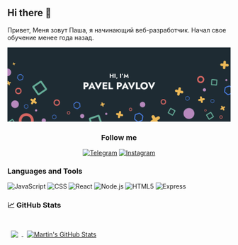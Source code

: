 ## Hi there 👋
Привет, Меня зовут Паша, я начинающий веб-разработчик. Начал свое обучение менее года назад.


![Pavel's GitHub Banner](./img/Logo.png)


 <div id="header" align="center">
 
 ### Follow me
 
[![Telegram](https://img.shields.io/badge/Telegram-04356C?style=for-the-badge&logo=telegram&logoColor=27A0D9)](https://t.me/pokergang1)
[![Instagram](https://img.shields.io/badge/Instagram-04356C?style=for-the-badge&logo=instagram&logoColor=B4068E)](https://www.instagram.com/double___p)
 
</div>


### Languages and Tools



![JavaScript](https://img.shields.io/badge/JavaScript-090909?style=for-the-badge&logo=JavaScript&lago-color=E9D54D)
![CSS](https://img.shields.io/badge/CSS-090909?style=for-the-badge&logo=CSS3)
![React](https://img.shields.io/badge/React.js-090909?style=for-the-badge&logo=React)
![Node.js](https://img.shields.io/badge/Node.js-090909?style=for-the-badge&logo=Node.js)
![HTML5](https://img.shields.io/badge/HTML5-090909?style=for-the-badge&logo=HTML5)
![Express](https://img.shields.io/badge/Express-090909?style=for-the-badge&logo=Express)


### &#x1f4c8; GitHub Stats

<br>

<a href="https://github.com/pavelatr111">
  <img align="center" style="margin:0.5rem" src="https://github-readme-stats.vercel.app/api/top-langs/?username=pavelatr111&title_color=ffffff&text_color=c9cacc&icon_color=4AB197&bg_color=1A2B34" />
</a>

<a href="https://github.com/pavelatr111">
  <img align="center" style="margin:0.5rem" src="https://github-readme-stats.vercel.app/api?username=pavelatr111&show_icons=true&line_height=27&count_private=true&title_color=ffffff&text_color=c9cacc&icon_color=4AB097&bg_color=1A2B34" alt="Martin's GitHub Stats" />
</a>

<br>
<br>

